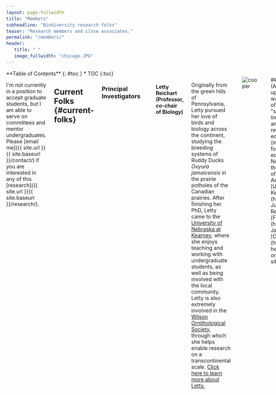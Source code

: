 ```yaml
---
layout: page-fullwidth
title: "Members"
subheadline: "Biodiversity research folks"
teaser: "Research members and close associates."
permalink: "/members/"
header:
   title: " "
   image_fullwidth: "chicago.JPG"
---
```

<div class="row">
<div class="medium-4 medium-push-8 columns" markdown="1">
<div class="panel radius" markdown="1">
**Table of Contents**
{: #toc }
*  TOC
{:toc}
</div>
</div><!-- /.medium-4.columns -->

<div class="medium-8 medium-pull-4 columns" markdown="1">

I'm not currently in a position to accept graduate students, but I am able to serve on committees and mentor undergraduates. Please [email me]({{ site.url }}{{ site.baseurl }}/contact/) if you are interested in any of this [research]({{ site.url }}{{ site.baseurl }}/research/).
	
## Current Folks   {#current-folks}

### Principal Investigators
<br>

#### Letty Reichart (Professor, co-chair of Biology)
Originally from the green hills of Pennsylvania, Letty pursued her love of birds and biology across the continent, studying the breeding systems of Ruddy Ducks <i>Oxyura jamaicensis</i> in the prairie potholes of the Canadian prairies. After finishing her PhD, Letty came to the [University of Nebraska at Kearney](https://www.unk.edu/), where she enjoys teaching and working with undergraduate students, as well as being involved with the local community. Letty is also extremely involved in the [Wilson Ornithological Society](https://wilsonsociety.org/), through which she helps enable research on a transcontinental scale. [Click here to learn more about Letty.](https://www.unk.edu/academics/biology/faculty/letitia_reichart.php)
<br><br>

<img align="left" src="/images/cooper.jpg" alt="cooper" width="140" hspace="10"/>
#### Jacob C. Cooper (Assistant Professor)
Growing up in western Colorado, Jacob was fascinated by the diversity of birds in the southwestern "sky islands" and the patchy, limited distributions of plants and animals in this rugged region. Jacob now studies the ecology and evolution of (mostly) birds worldwide, focusing specifically on the ecology and distribution of North American birds and on the ecology and biogeography of African birds. Jacob is an Assistant Professor at the [University of Nebraska at Kearney](https://www.unk.edu/) since July 2023, and he is a Research Associate of the [Field Museum](https://www.fieldmuseum.org). Jacob is a Citizen of the [Cherokee Nation](https://cherokee.org/). [Click here to learn more about Jacob or view his CV]({{ site.url }}{{ site.baseurl }}/jcc/).
<br><br>

<img align="left" src="/images/eidem.jpg" alt="eidem" width="140" hspace="10"/>
#### Nate Eidem (Lecturer)
A recent convert to collecting bird-related data, Nate is a geographer by trade. He is especially interested in the relationships between river basins and the people, flora, and fauna that inhabit them. Equally adept at ArcGIS and wrestling, Nate has had a varied career that leaves him uniquely capable to tackle biodiversity related research questions. Nate is a Lecturer at the [University of Nebraska at Kearney](https://www.unk.edu/). [Click here to learn more about Nate.](https://www.unk.edu/academics/biology/faculty/nate_eidem.php)

--------

### Graduate Students
<br>

<img align="left" src="/images/eugene.jpeg" alt="huryn" width="140" hspace="10">
#### Eugene Huryn
Eugene is broadly interested in species ecology and diversification, especially as it relates to the evolution of diversity on earth. Eugene's research will focus on disentangling the dynamics of contact zones between closely related species in Nebraska. Eugene is a native of both Alberta and Alabama, having completed his undergraduate degree at the [University of Alabama](https://www.ua.edu/).
<br><br>

#### Cody McGregor
Cody is broadly interested in ornithology in general, having worked from Texas to North Carolina, but he has returned back to his home of Buffalo County to better understand how landscape changes (name afforestation) are affecting the prairie bird communities he holds near and dear. (Spoiler alert - Eastern Red Cedar <i>Juniperus virginianus</i> appears to be bad for prairie birds). Cody is originally from Gibbon, Nebraska, and completed his undergraduate degree at the [University of Nebraska-Lincoln](https://www.unl.edu/).
<br><br>

--------

### Undergrads
<br>
Students are listed alphabetically.
<br>
#### Daniel Flint
Intrigued by the dynamics of species' distributions near around his home in the Sandhills, Daniel will be working on niche ecology of birds that reach the edge of their range in Nebraska. New to ornithology (and still deciding on his future career path), he's working on honing his skills with photography and sound recording with the birds of the Great Plains.
<br><br>

<img align="left" src="/images/fuqua.jpg" alt="fuqua" width="140" hspace="10"/>
#### Hailey Fuqua
Born and raised in central Nebraska, Hailey is channeling her love of the Nebraska's prairies and rivers towards her research focused on habitat use and habitat quality in the Nebraska rainwater basin and Platte River valley. Her work is always tangentially related to her main interest, waterfowl, which she hopes to continue to study after her undergraduate career.
<br><br>

#### RH
Broadly interested in ornithology in general and experienced with studying everything from raptors to storks, RH's current research is focused on the dynamics of Eastern Screech-Owl <i>Megascops asio</i> populations in Kearney, Nebraska. Her work will help us better understand the dynamics of these species in an isolated patch of habitat near the western edge of their distribution and shed light on how these small owls have adapted to urban and rural habitats.

<img align="left" src="/images/peggy2.jpg" alt="peggy" width="140" hspace="10"/>
#### Peggy Huss
Interested in genetics and understanding evolutionary relationships, Peggy will be working on an extensive database of East African bird genomes. Her work will help uncover the evolutionary relationships across the sky islands of the Lacustrine Rift, and help us better understand the diversity of the region.
<br><br>

#### Darcey Taylor
Darcey is an undergraduate who is interested in wildlife and ecology. She is working on studying the contact zone between different populations of birds in the Great Plains, namely [*Pipilo*](https://en.wikipedia.org/wiki/Pipilo) towhees in the Nebraska Sandhills.
<br><br>

<img align="left" src="/images/ajelina.jpeg" alt="ajelina" width="140" hspace="10"/>
#### Ajelina Mijak
Ajelina comes to us from the aviation program to help with our data digitization project. Working closely with the Professor Laurinda Weisse and others at the UNK Library, her work will help make available original notes on the birds of Nebraska - some of which are over a century old! 
<br><br>

<img align="left" src="/images/roffman.jpg" alt="roffman" width="140" hspace="10"/>
#### Mike Roffman
Interested in historical dynamics of birds, Mike will be working with folks at the UNK library to digitize historical ornithological information and make it available for public use. He will use these data in his research to help understand how the avian landscape of Nebraska has changed through time.

--------
--------
	
## Past Folks   {#past-folks}

Folks are listed in reverse order of graduation or finishing research.

### Undergraduates
<br>

<img align="left" src="/images/maddie_cropped_resize.jpeg" alt="maddie" width="140" hspace="10">
#### Maddie Bengston
Maddie (UNK class of 2024) is known for her wide range of class and research experiences on her journey towards becoming a dermatologist. Using field surveys and computer modeling, Maddie worked towards improving our understanding of nocturnal bird distributions within the state of Nebraska. Maddie was a URF scholar at UNK working with Dr. Jacob C. Cooper & Dr. Letty Reichart.
<br><br>

<img align="left" src="/images/josh_bell.jpeg" alt="josh" width="140" hspace="10"/>
#### Josh G. Bell
Josh is broadly interested in ecology and conservation, and blends his holistic views of nature with hands-on and theoretical research. Josh was awarded a [K-INBRE Summer Scholar](https://www.k-inbre.org/) grant in 2023 to study the distribution of [Chihuahuan Meadowlarks *Sturnella lilianae*](https://en.wikipedia.org/wiki/Chihuahuan_meadowlark) in the grasslands of the southwestern United States. Josh is currently an undergrad at [Haskell Indian Nations University](https://www.haskell.edu/). Josh was advised by Dr. Jacob C. Cooper.
<br><br>

#### Mélusine Velde
Mélusine is broadly interested in conservation and biodiversity. Equally at home in the US and France, Mélusine has worked on a variety of projects on three continents, and her [undergraduate thesis](https://doi.org/10.1101/2023.01.13.523331) focused on testing the predictions of ecological niche models in Costa Rica. Mélusine completed a Masters at Imperial College, Silwood Park, and currently works for the [Cheshire Wildlife Trust](https://www.cheshirewildlifetrust.org.uk/) in the United Kingdom. Mélusine was advised by Dr. John M. Bates and Jacob C. Cooper.
<br><br>
	
<img align="left" src="/images/sara.jpg" alt="sara" width="140" hspace="10"/>
#### Sara Velásquez Restrepo
Sara is broadly interested in biodiversity and conservation, and enjoys birding and traveling. Her undergraduate thesis, advised by Jacob C. Cooper, was focused on studying ecological niche diversity in cotingas in South America. Sara is currently pursuing a Masters at the Universidad EAFIT in Medellín working on methods to use environmental DNA to detect rare taxa. She was recently awarded a Fulbright Fellowship to pursue a PhD at Louisiana State University in the United States.
<br><br>

This list is not yet complete.
	
--------
--------
	
## Other Members   {#other-members}
<br>

<img align="left" src="/images/gracie.jpg" alt="gracie" width="140" hspace="10"/>
#### Gracie Lou Cooper
Gracie is particularly interested in the temporal ecology of rabbits, squirrels, and opossums in her yard. She also studies physics related to spherical objects, particularly when these objects are thrown at high speed.